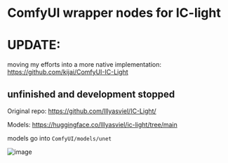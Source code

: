 # ComfyUI wrapper nodes for IC-light

# UPDATE: 
moving my efforts into a more native implementation: https://github.com/kijai/ComfyUI-IC-Light

## unfinished and development stopped
Original repo: https://github.com/lllyasviel/IC-Light/

Models: https://huggingface.co/lllyasviel/ic-light/tree/main

models go into `ComfyUI/models/unet`

![image](https://github.com/kijai/ComfyUI-IC-Light-Wrapper/assets/40791699/9687a243-d7af-4b08-99e9-d260f1859584)


